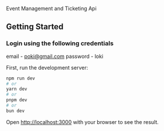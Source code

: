 Event Management and Ticketing Api
## Getting Started

### Login using the following credentials
email - poki@gmail.com
password - loki

First, run the development server:

```bash
npm run dev
# or
yarn dev
# or
pnpm dev
# or
bun dev
```

Open [http://localhost:3000](http://localhost:3000) with your browser to see the result.
